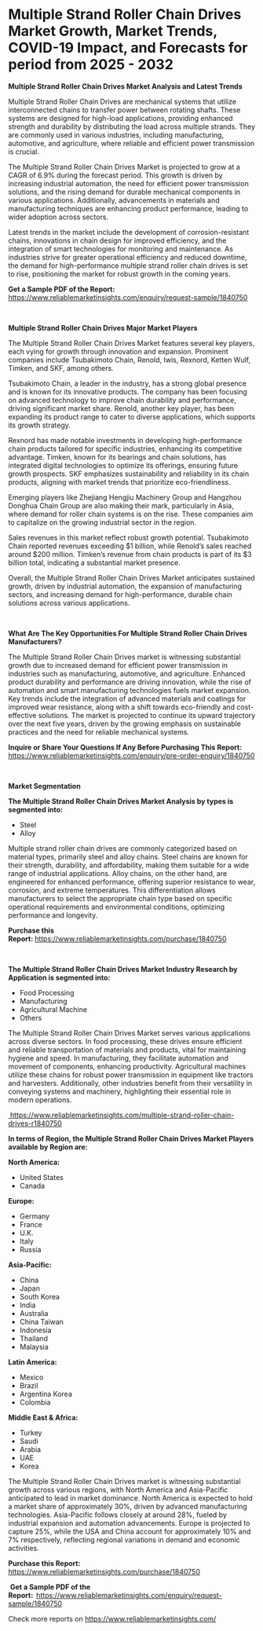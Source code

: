 <p><h1>Multiple Strand Roller Chain Drives Market Growth, Market Trends, COVID-19 Impact, and Forecasts for period from 2025 - 2032</h1></p><p><strong>Multiple Strand Roller Chain Drives Market Analysis and Latest Trends</strong></p>
<p><p>Multiple Strand Roller Chain Drives are mechanical systems that utilize interconnected chains to transfer power between rotating shafts. These systems are designed for high-load applications, providing enhanced strength and durability by distributing the load across multiple strands. They are commonly used in various industries, including manufacturing, automotive, and agriculture, where reliable and efficient power transmission is crucial.</p><p>The Multiple Strand Roller Chain Drives Market is projected to grow at a CAGR of 6.9% during the forecast period. This growth is driven by increasing industrial automation, the need for efficient power transmission solutions, and the rising demand for durable mechanical components in various applications. Additionally, advancements in materials and manufacturing techniques are enhancing product performance, leading to wider adoption across sectors.</p><p>Latest trends in the market include the development of corrosion-resistant chains, innovations in chain design for improved efficiency, and the integration of smart technologies for monitoring and maintenance. As industries strive for greater operational efficiency and reduced downtime, the demand for high-performance multiple strand roller chain drives is set to rise, positioning the market for robust growth in the coming years.</p></p>
<p><strong>Get a Sample PDF of the Report:&nbsp;</strong> <a href="https://www.reliablemarketinsights.com/enquiry/request-sample/1840750?utm_campaign=2214&utm_medium=2&utm_source=Github&utm_content=ia&utm_term=28022025&utm_id=multiple-strand-roller-chain-drives">https://www.reliablemarketinsights.com/enquiry/request-sample/1840750</a></p>
<p>&nbsp;</p>
<p><strong>Multiple Strand Roller Chain Drives Major Market Players</strong></p>
<p><p>The Multiple Strand Roller Chain Drives Market features several key players, each vying for growth through innovation and expansion. Prominent companies include Tsubakimoto Chain, Renold, Iwis, Rexnord, Ketten Wulf, Timken, and SKF, among others.</p><p>Tsubakimoto Chain, a leader in the industry, has a strong global presence and is known for its innovative products. The company has been focusing on advanced technology to improve chain durability and performance, driving significant market share. Renold, another key player, has been expanding its product range to cater to diverse applications, which supports its growth strategy.</p><p>Rexnord has made notable investments in developing high-performance chain products tailored for specific industries, enhancing its competitive advantage. Timken, known for its bearings and chain solutions, has integrated digital technologies to optimize its offerings, ensuring future growth prospects. SKF emphasizes sustainability and reliability in its chain products, aligning with market trends that prioritize eco-friendliness.</p><p>Emerging players like Zhejiang Hengjiu Machinery Group and Hangzhou Donghua Chain Group are also making their mark, particularly in Asia, where demand for roller chain systems is on the rise. These companies aim to capitalize on the growing industrial sector in the region.</p><p>Sales revenues in this market reflect robust growth potential. Tsubakimoto Chain reported revenues exceeding $1 billion, while Renold’s sales reached around $200 million. Timken’s revenue from chain products is part of its $3 billion total, indicating a substantial market presence. </p><p>Overall, the Multiple Strand Roller Chain Drives Market anticipates sustained growth, driven by industrial automation, the expansion of manufacturing sectors, and increasing demand for high-performance, durable chain solutions across various applications.</p></p>
<p>&nbsp;</p>
<p><strong>What Are The Key Opportunities For Multiple Strand Roller Chain Drives Manufacturers?</strong></p>
<p><p>The Multiple Strand Roller Chain Drives market is witnessing substantial growth due to increased demand for efficient power transmission in industries such as manufacturing, automotive, and agriculture. Enhanced product durability and performance are driving innovation, while the rise of automation and smart manufacturing technologies fuels market expansion. Key trends include the integration of advanced materials and coatings for improved wear resistance, along with a shift towards eco-friendly and cost-effective solutions. The market is projected to continue its upward trajectory over the next five years, driven by the growing emphasis on sustainable practices and the need for reliable mechanical systems.</p></p>
<p><strong>Inquire or Share Your Questions If Any Before Purchasing This Report:</strong> <a href="https://www.reliablemarketinsights.com/enquiry/pre-order-enquiry/1840750?utm_campaign=2214&utm_medium=2&utm_source=Github&utm_content=ia&utm_term=28022025&utm_id=multiple-strand-roller-chain-drives">https://www.reliablemarketinsights.com/enquiry/pre-order-enquiry/1840750</a></p>
<p>&nbsp;</p>
<p><strong>Market Segmentation</strong></p>
<p><strong>The Multiple Strand Roller Chain Drives Market Analysis by types is segmented into:</strong></p>
<p><ul><li>Steel</li><li>Alloy</li></ul></p>
<p><p>Multiple strand roller chain drives are commonly categorized based on material types, primarily steel and alloy chains. Steel chains are known for their strength, durability, and affordability, making them suitable for a wide range of industrial applications. Alloy chains, on the other hand, are engineered for enhanced performance, offering superior resistance to wear, corrosion, and extreme temperatures. This differentiation allows manufacturers to select the appropriate chain type based on specific operational requirements and environmental conditions, optimizing performance and longevity.</p></p>
<p><strong>Purchase this Report:&nbsp;</strong><a href="https://www.reliablemarketinsights.com/purchase/1840750?utm_campaign=2214&utm_medium=2&utm_source=Github&utm_content=ia&utm_term=28022025&utm_id=multiple-strand-roller-chain-drives">https://www.reliablemarketinsights.com/purchase/1840750</a></p>
<p>&nbsp;</p>
<p><strong>The Multiple Strand Roller Chain Drives Market Industry Research by Application is segmented into:</strong></p>
<p><ul><li>Food Processing</li><li>Manufacturing</li><li>Agricultural Machine</li><li>Others</li></ul></p>
<p><p>The Multiple Strand Roller Chain Drives Market serves various applications across diverse sectors. In food processing, these drives ensure efficient and reliable transportation of materials and products, vital for maintaining hygiene and speed. In manufacturing, they facilitate automation and movement of components, enhancing productivity. Agricultural machines utilize these chains for robust power transmission in equipment like tractors and harvesters. Additionally, other industries benefit from their versatility in conveying systems and machinery, highlighting their essential role in modern operations.</p></p>
<p><a href="https://www.reliablemarketinsights.com/multiple-strand-roller-chain-drives-r1840750?utm_campaign=2214&utm_medium=2&utm_source=Github&utm_content=ia&utm_term=28022025&utm_id=multiple-strand-roller-chain-drives">&nbsp;https://www.reliablemarketinsights.com/multiple-strand-roller-chain-drives-r1840750</a></p>
<p><strong>In terms of Region, the Multiple Strand Roller Chain Drives Market Players available by Region are:</strong></p>
<p>
    <p> <strong> North America: </strong>
        <ul>
            <li>United States</li>
            <li>Canada</li>
        </ul>
        </p> 
    <p> <strong> Europe: </strong>
        <ul>
            <li>Germany</li>
            <li>France</li>
            <li>U.K.</li>
            <li>Italy</li>
            <li>Russia</li>
        </ul>
        </p> 
    <p> <strong> Asia-Pacific: </strong>
        <ul>
            <li>China</li>
            <li>Japan</li>
            <li>South Korea</li>
            <li>India</li>
            <li>Australia</li>
            <li>China Taiwan</li>
            <li>Indonesia</li>
            <li>Thailand</li>
            <li>Malaysia</li>
        </ul>
        </p> 
    <p> <strong> Latin America: </strong>
        <ul>
            <li>Mexico</li>
            <li>Brazil</li>
            <li>Argentina Korea</li>
            <li>Colombia</li>
        </ul>
        </p> 
    <p> <strong> Middle East & Africa: </strong>
        <ul>
            <li>Turkey</li>
            <li>Saudi</li>
            <li>Arabia</li>
            <li>UAE</li>
            <li>Korea</li>
        </ul>
    </p>
    </p>
<p><p>The Multiple Strand Roller Chain Drives market is witnessing substantial growth across various regions, with North America and Asia-Pacific anticipated to lead in market dominance. North America is expected to hold a market share of approximately 30%, driven by advanced manufacturing technologies. Asia-Pacific follows closely at around 28%, fueled by industrial expansion and automation advancements. Europe is projected to capture 25%, while the USA and China account for approximately 10% and 7% respectively, reflecting regional variations in demand and economic activities.</p></p>
<p><strong>Purchase this Report: </strong><a href="https://www.reliablemarketinsights.com/purchase/1840750?utm_campaign=2214&utm_medium=2&utm_source=Github&utm_content=ia&utm_term=28022025&utm_id=multiple-strand-roller-chain-drives">https://www.reliablemarketinsights.com/purchase/1840750</a></p>
<p>&nbsp;<strong>Get a Sample PDF of the Report:&nbsp;&nbsp;</strong><a href="https://www.reliablemarketinsights.com/enquiry/request-sample/1840750?utm_campaign=2214&utm_medium=2&utm_source=Github&utm_content=ia&utm_term=28022025&utm_id=multiple-strand-roller-chain-drives">https://www.reliablemarketinsights.com/enquiry/request-sample/1840750</a></p>
<p><strong></strong></p>
<p>Check more reports on <a href="https://www.reliablemarketinsights.com/?utm_campaign=2214&utm_medium=2&utm_source=Github&utm_content=ia&utm_term=28022025&utm_id=multiple-strand-roller-chain-drives">https://www.reliablemarketinsights.com/</a></p>